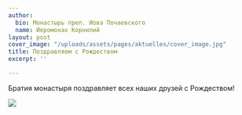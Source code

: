 ```yaml
---
author:
  bio: Монастырь преп. Иова Почаевского
  name: Иеромонах Корнилий
layout: post
cover_image: "/uploads/assets/pages/aktuelles/cover_image.jpg"
title: Поздравляем с Рождеством
excerpt: ''

---
```

Братия монастыря поздравляет всех наших друзей с Рождеством!   
  
![](https://res.cloudinary.com/hiobmon/image/upload/v1610112797/media/2021/53DB481D-D4F2-42E4-BE04-E8D8845C8C04_axwi8q.jpg)